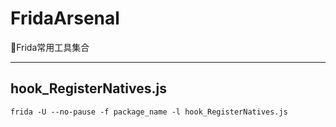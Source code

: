 # FridaArsenal
🔫Frida常用工具集合

------

## hook_RegisterNatives.js
```
frida -U --no-pause -f package_name -l hook_RegisterNatives.js
```

